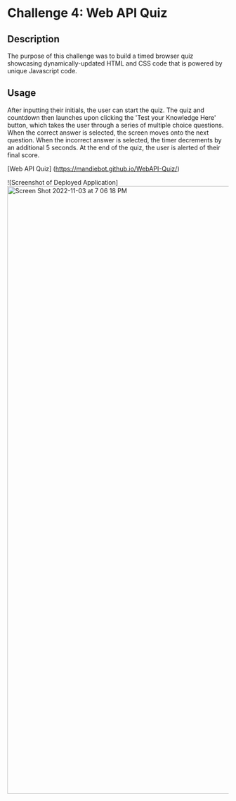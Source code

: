 # Challenge 4: Web API Quiz

## Description

The purpose of this challenge was to build a timed browser quiz showcasing dynamically-updated HTML and CSS code that is powered by unique Javascript code.

## Usage

After inputting their initials, the user can start the quiz. The quiz and countdown then launches upon clicking the 'Test your Knowledge Here' button, which takes the user through a series of multiple choice questions. When the correct answer is selected, the screen moves onto the next question. When the incorrect answer is selected, the timer decrements by an additional 5 seconds. At the end of the quiz, the user is alerted of their final score.

[Web API Quiz] (https://mandiebot.github.io/WebAPI-Quiz/)

![Screenshot of Deployed Application]<img width="1379" alt="Screen Shot 2022-11-03 at 7 06 18 PM" src="https://user-images.githubusercontent.com/115324641/199863721-8e5274d1-c473-45a4-9bab-6bf7adbc76de.png">

